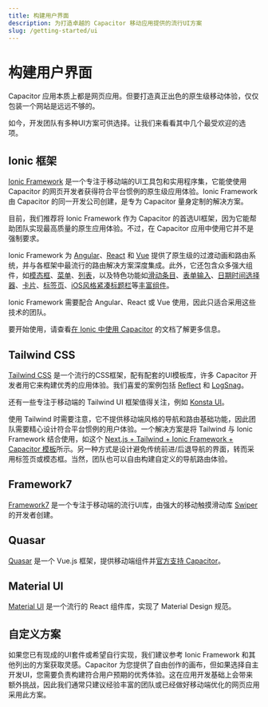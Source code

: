 ```yaml
---
title: 构建用户界面
description: 为打造卓越的 Capacitor 移动应用提供的流行UI方案
slug: /getting-started/ui
---
```


# 构建用户界面

Capacitor 应用本质上都是网页应用。但要打造真正出色的原生级移动体验，仅仅包装一个网站是远远不够的。

如今，开发团队有多种UI方案可供选择。让我们来看看其中几个最受欢迎的选项。

## Ionic 框架

[Ionic Framework](https://ionicframework.com/) 是一个专注于移动端的UI工具包和实用程序集，它能使使用 Capacitor 的网页开发者获得符合平台惯例的原生级应用体验。Ionic Framework 由 Capacitor 的同一开发公司创建，是专为 Capacitor 量身定制的解决方案。

目前，我们推荐将 Ionic Framework 作为 Capacitor 的首选UI框架，因为它能帮助团队实现最高质量的原生应用体验。不过，在 Capacitor 应用中使用它并不是强制要求。

Ionic Framework 为 [Angular](https://ionicframework.com/docs/angular/navigation)、[React](https://ionicframework.com/docs/react/navigation) 和 [Vue](https://ionicframework.com/docs/vue/navigation) 提供了原生级的过渡动画和路由系统，并与各框架中最流行的路由解决方案深度集成。此外，它还包含众多强大组件，如[模态框](https://ionicframework.com/docs/api/modal)、[菜单](https://ionicframework.com/docs/api/menu)、[列表](https://ionicframework.com/docs/api/list)，以及特色功能如[滑动条目](https://ionicframework.com/docs/api/item-sliding)、[表单输入](https://ionicframework.com/docs/api/input)、[日期时间选择器](https://ionicframework.com/docs/api/datetime)、[卡片](https://ionicframework.com/docs/api/card)、[标签页](https://ionicframework.com/docs/api/tabs)、[iOS风格紧凑标题栏](https://ionicframework.com/docs/api/header#condensed-header)等[丰富组件](https://ionicframework.com/docs/components)。

Ionic Framework 需要配合 Angular、React 或 Vue 使用，因此只适合采用这些技术的团队。

要开始使用，请查看[在 Ionic 中使用 Capacitor](./with-ionic) 的文档了解更多信息。

## Tailwind CSS

[Tailwind CSS](https://tailwindcss.com/) 是一个流行的CSS框架，配有配套的UI模板库，许多 Capacitor 开发者用它来构建优秀的应用体验。我们喜爱的案例包括 [Reflect](https://reflect.app/) 和 [LogSnag](https://twitter.com/ImSh4yy/status/1615080429417103366?s=20&t=bmVrAb9PNFY6AQPNXwMFYA)。

还有一些专注于移动端的 Tailwind UI 框架值得关注，例如 [Konsta UI](https://konstaui.com/)。

使用 Tailwind 时需要注意，它不提供移动端风格的导航和路由基础功能，因此团队需要精心设计符合平台惯例的用户体验。一个解决方案是将 Tailwind 与 Ionic Framework 结合使用，如这个 [Next.js + Tailwind + Ionic Framework + Capacitor 模板](https://github.com/mlynch/nextjs-tailwind-ionic-capacitor-starter)所示。另一种方式是设计避免传统前进/后退导航的界面，转而采用标签页或模态框。当然，团队也可以自由构建自定义的导航路由体验。

## Framework7

[Framework7](https://framework7.io/) 是一个专注于移动端的流行UI库，由强大的移动触摸滑动库 [Swiper](https://swiperjs.com/) 的开发者创建。

## Quasar

[Quasar](https://quasar.dev/) 是一个 Vue.js 框架，提供移动端组件并[官方支持 Capacitor](https://quasar.dev/quasar-cli-vite/developing-capacitor-apps/introduction#introduction)。

## Material UI

[Material UI](https://mui.com/) 是一个流行的 React 组件库，实现了 Material Design 规范。

## 自定义方案

如果您已有现成的UI套件或希望自行实现，我们建议参考 Ionic Framework 和其他列出的方案获取灵感。Capacitor 为您提供了自由创作的画布，但如果选择自主开发UI，您需要负责构建符合用户预期的优秀体验。这在应用开发基础上会带来额外挑战，因此我们通常只建议经验丰富的团队或已经做好移动端优化的网页应用采用此方案。